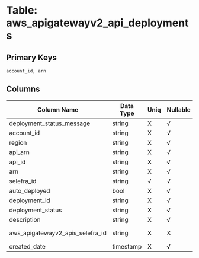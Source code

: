 # Table: aws_apigatewayv2_api_deployments

## Primary Keys 

```
account_id, arn
```


## Columns 

|  Column Name   |  Data Type  | Uniq | Nullable | Description | 
|  ----  | ----  | ----  | ----  | ---- | 
| deployment_status_message | string | X | √ |  | 
| account_id | string | X | √ |  | 
| region | string | X | √ |  | 
| api_arn | string | X | √ |  | 
| api_id | string | X | √ |  | 
| arn | string | X | √ |  | 
| selefra_id | string | √ | √ | primary keys value md5 | 
| auto_deployed | bool | X | √ |  | 
| deployment_id | string | X | √ |  | 
| deployment_status | string | X | √ |  | 
| description | string | X | √ |  | 
| aws_apigatewayv2_apis_selefra_id | string | X | X | fk to aws_apigatewayv2_apis.selefra_id | 
| created_date | timestamp | X | √ |  | 


